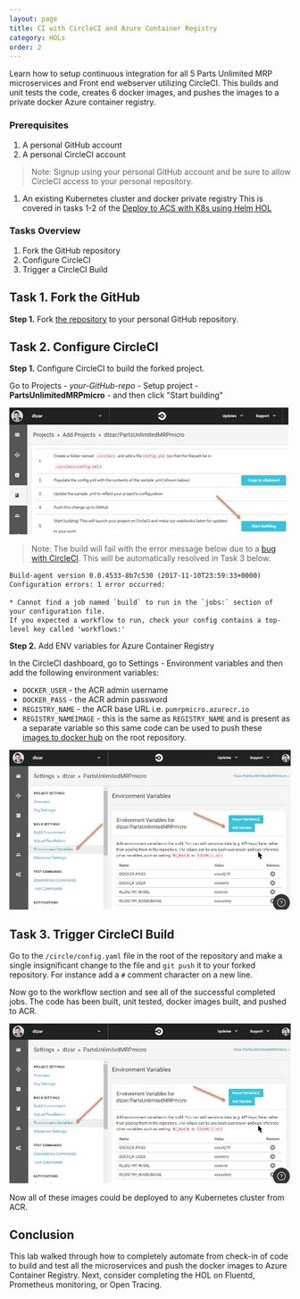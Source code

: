 ```yaml
---
layout: page
title: CI with CircleCI and Azure Container Registry
category: HOLs
order: 2
---
```


Learn how to setup continuous integration for all 5 Parts Unlimited MRP microservices and Front end webserver utilizing CircleCI.  This builds and unit tests the code, creates 6 docker images, and pushes the images to a private docker Azure container registry.

### Prerequisites

1. A personal GitHub account
1. A personal CircleCI account
  > Note: Signup using your personal GitHub account and be sure to allow CircleCI access to your personal repository.
1. An existing Kubernetes cluster and docker private registry This is covered in tasks 1-2 of the [Deploy to ACS with K8s using Helm HOL](https://microsoft.github.io/PartsUnlimitedMRPmicro/hols/deploy-acs-kubernetes-helm.html)

### Tasks Overview

1. Fork the GitHub repository
1. Configure CircleCI
1. Trigger a CircleCI Build

## Task 1. Fork the GitHub

**Step 1.** Fork [the repository](https://github.com/Microsoft/PartsUnlimitedMRPmicro) to your personal GitHub repository.

## Task 2. Configure CircleCI

**Step 1.** Configure CircleCI to build the forked project.

Go to Projects - _your-GitHub-repo_  - Setup project - **PartsUnlimitedMRPmicro** - and then click "Start building"

![](<../assets/circleciacr/circleci-build-project.jpg>)

> Note: The build will fail with the error message below due to a [bug with CircleCI](https://discuss.circleci.com/t/if-you-expected-a-workflow-to-run-check-your-config-contains-a-top-level-key-called-workflows/16798).  This will be automatically resolved in Task 3 below.

```
Build-agent version 0.0.4533-8b7c530 (2017-11-10T23:59:33+0000)
Configuration errors: 1 error occurred:

* Cannot find a job named `build` to run in the `jobs:` section of your configuration file.
If you expected a workflow to run, check your config contains a top-level key called 'workflows:'
```

**Step 2.** Add ENV variables for Azure Container Registry

In the CircleCI dashboard, go to Settings - Environment variables and then add the following environment variables:

- `DOCKER_USER` - the ACR admin username
- `DOCKER_PASS` - the ACR admin password
- `REGISTRY_NAME` - the ACR base URL i.e. `pumrpmicro.azurecr.io`
- `REGISTRY_NAMEIMAGE` - this is the same as `REGISTRY_NAME` and is present as a separate variable so this same code can be used to push these [images to docker hub](https://hub.docker.com/r/microsoft/pumrp-catalog/) on the root repository.

![](<../assets/circleciacr/circleci-env.jpg>)

## Task 3. Trigger CircleCI Build

Go to the `/circle/config.yaml` file in the root of the repository and make a single insignificant change to the file 
and `git push` it to your forked repository.  For instance add a `#` comment character on a new line.

Now go to the workflow section and see all of the successful completed jobs.  The code has been built, unit tested, docker images built, and pushed to ACR.

![](<../assets/circleciacr/circleci-env.jpg>)

Now all of these images could be deployed to any Kubernetes cluster from ACR.

## Conclusion

This lab walked through how to completely automate from check-in of code to build and test all the microservices and push the docker images to Azure Container Registry. Next, consider completing the HOL on Fluentd, Prometheus monitoring, or Open Tracing.
